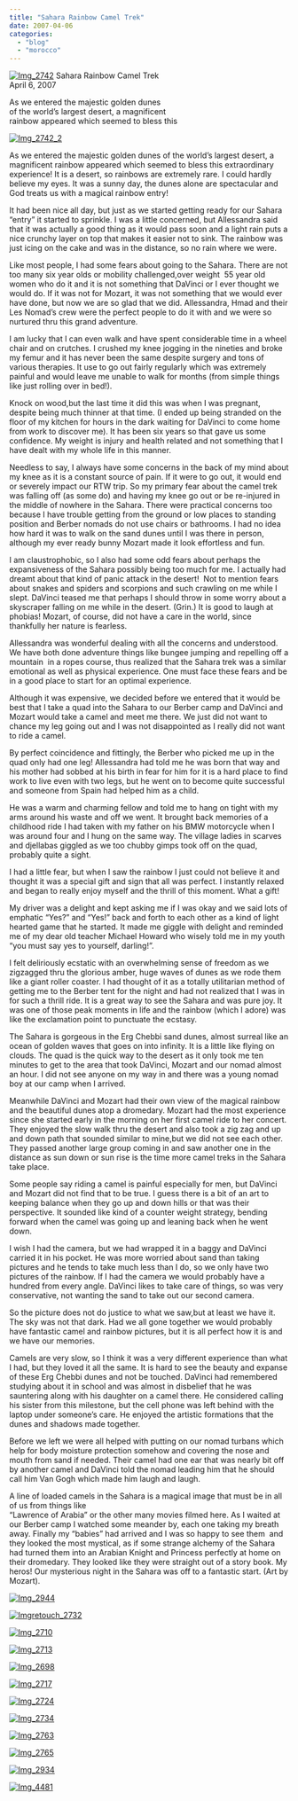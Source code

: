 ```yaml
---
title: "Sahara Rainbow Camel Trek"
date: 2007-04-06
categories: 
  - "blog"
  - "morocco"
---
```


 [![Img_2742](https://pub-ac94b3f306b24c0dba4238943c97f2e1.r2.dev/soultravelers3/images/2008/03/26/img_2742.png "Img_2742")](https://pub-ac94b3f306b24c0dba4238943c97f2e1.r2.dev/photos/uncategorized/2008/03/26/img_2742.png) Sahara Rainbow Camel Trek  
April 6, 2007

As we entered the majestic golden dunes  
of the world’s largest desert, a magnificent  
rainbow appeared which seemed to bless this

<!--more-->

[![Img_2742_2](https://pub-ac94b3f306b24c0dba4238943c97f2e1.r2.dev/soultravelers3/images/2008/03/26/img_2742_2.png "Img_2742_2")](https://pub-ac94b3f306b24c0dba4238943c97f2e1.r2.dev/photos/uncategorized/2008/03/26/img_2742_2.png)

As we entered the majestic golden dunes of the world’s largest desert, a magnificent rainbow appeared which seemed to bless this extraordinary experience! It is a desert, so rainbows are extremely rare. I could hardly believe my eyes. It was a sunny day, the dunes alone are spectacular and God treats us with a magical rainbow entry!

It had been nice all day, but just as we started getting ready for our Sahara “entry” it started to sprinkle. I was a little concerned, but Allessandra said that it was actually a good thing as it would pass soon and a light rain puts a nice crunchy layer on top that makes it easier not to sink. The rainbow was just icing on the cake and was in the distance, so no rain where we were.

Like most people, I had some fears about going to the Sahara. There are not too many six year olds or mobility challenged,over weight  55 year old women who do it and it is not something that DaVinci or I ever thought we would do. If it was not for Mozart, it was not something that we would ever have done, but now we are so glad that we did. Allessandra, Hmad and their Les Nomad’s crew were the perfect people to do it with and we were so nurtured thru this grand adventure.

I am lucky that I can even walk and have spent considerable time in a wheel chair and on crutches. I crushed my knee jogging in the nineties and broke my femur and it has never been the same despite surgery and tons of various therapies. It use to go out fairly regularly which was extremely painful and would leave me unable to walk for months (from simple things like just rolling over in bed!).

Knock on wood,but the last time it did this was when I was pregnant, despite being much thinner at that time. (I ended up being stranded on the floor of my kitchen for hours in the dark waiting for DaVinci to come home from work to discover me). It has been six years so that gave us some confidence. My weight is injury and health related and not something that I have dealt with my whole life in this manner.

Needless to say, I always have some concerns in the back of my mind about my knee as it is a constant source of pain. If it were to go out, it would end or severely impact our RTW trip. So my primary fear about the camel trek was falling off (as some do) and having my knee go out or be re-injured in the middle of nowhere in the Sahara. There were practical concerns too because I have trouble getting from the ground or low places to standing position and Berber nomads do not use chairs or bathrooms. I had no idea how hard it was to walk on the sand dunes until I was there in person, although my ever ready bunny Mozart made it look effortless and fun.

I am claustrophobic, so I also had some odd fears about perhaps the expansiveness of the Sahara possibly being too much for me. I actually had dreamt about that kind of panic attack in the desert!  Not to mention fears about snakes and spiders and scorpions and such crawling on me while I slept. DaVinci teased me that perhaps I should throw in some worry about a skyscraper falling on me while in the desert. (Grin.) It is good to laugh at phobias! Mozart, of course, did not have a care in the world, since thankfully her nature is fearless.

Allessandra was wonderful dealing with all the concerns and understood. We have both done adventure things like bungee jumping and repelling off a mountain  in a ropes course, thus realized that the Sahara trek was a similar emotional as well as physical experience. One must face these fears and be in a good place to start for an optimal experience.

Although it was expensive, we decided before we entered that it would be best that I take a quad into the Sahara to our Berber camp and DaVinci and Mozart would take a camel and meet me there. We just did not want to chance my leg going out and I was not disappointed as I really did not want to ride a camel.

By perfect coincidence and fittingly, the Berber who picked me up in the quad only had one leg! Allessandra had told me he was born that way and his mother had sobbed at his birth in fear for him for it is a hard place to find work to live even with two legs, but he went on to become quite successful and someone from Spain had helped him as a child.

He was a warm and charming fellow and told me to hang on tight with my arms around his waste and off we went. It brought back memories of a childhood ride I had taken with my father on his BMW motorcycle when I was around four and I hung on the same way. The village ladies in scarves and djellabas giggled as we too chubby gimps took off on the quad, probably quite a sight.

I had a little fear, but when I saw the rainbow I just could not believe it and thought it was a special gift and sign that all was perfect. I instantly relaxed and began to really enjoy myself and the thrill of this moment. What a gift!

My driver was a delight and kept asking me if I was okay and we said lots of emphatic “Yes?” and “Yes!” back and forth to each other as a kind of light hearted game that he started. It made me giggle with delight and reminded me of my dear old teacher Michael Howard who wisely told me in my youth “you must say yes to yourself, darling!”.

I felt deliriously ecstatic with an overwhelming sense of freedom as we zigzagged thru the glorious amber, huge waves of dunes as we rode them like a giant roller coaster. I had thought of it as a totally utilitarian method of getting me to the Berber tent for the night and had not realized that I was in for such a thrill ride. It is a great way to see the Sahara and was pure joy. It was one of those peak moments in life and the rainbow (which I adore) was like the exclamation point to punctuate the ecstasy. 

The Sahara is gorgeous in the Erg Chebbi sand dunes, almost surreal like an ocean of golden waves that goes on into infinity. It is a little like flying on clouds. The quad is the quick way to the desert as it only took me ten minutes to get to the area that took DaVinci, Mozart and our nomad almost an hour. I did not see anyone on my way in and there was a young nomad boy at our camp when I arrived.

Meanwhile DaVinci and Mozart had their own view of the magical rainbow and the beautiful dunes atop a dromedary. Mozart had the most experience since she started early in the morning on her first camel ride to her concert. They enjoyed the slow walk thru the desert and also took a zig zag and up and down path that sounded similar to mine,but we did not see each other. They passed another large group coming in and saw another one in the distance as sun down or sun rise is the time more camel treks in the Sahara take place.

Some people say riding a camel is painful especially for men, but DaVinci and Mozart did not find that to be true. I guess there is a bit of an art to keeping balance when they go up and down hills or that was their perspective. It sounded like kind of a counter weight strategy, bending forward when the camel was going up and leaning back when he went down.

I wish I had the camera, but we had wrapped it in a baggy and DaVinci carried it in his pocket. He was more worried about sand than taking pictures and he tends to take much less than I do, so we only have two pictures of the rainbow. If I had the camera we would probably have a hundred from every angle. DaVinci likes to take care of things, so was very conservative, not wanting the sand to take out our second camera.

So the picture does not do justice to what we saw,but at least we have it. The sky was not that dark. Had we all gone together we would probably have fantastic camel and rainbow pictures, but it is all perfect how it is and we have our memories.

Camels are very slow, so I think it was a very different experience than what I had, but they loved it all the same. It is hard to see the beauty and expanse of these Erg Chebbi dunes and not be touched. DaVinci had remembered studying about it in school and was almost in disbelief that he was sauntering along with his daughter on a camel there. He considered calling his sister from this milestone, but the cell phone was left behind with the laptop under someone’s care. He enjoyed the artistic formations that the dunes and shadows made together.

Before we left we were all helped with putting on our nomad turbans which help for body moisture protection somehow and covering the nose and mouth from sand if needed. Their camel had one ear that was nearly bit off by another camel and DaVinci told the nomad leading him that he should call him Van Gogh which made him laugh and laugh.

A line of loaded camels in the Sahara is a magical image that must be in all of us from things like  
“Lawrence of Arabia” or the other many movies filmed here. As I waited at our Berber camp I watched some meander by, each one taking my breath away. Finally my “babies” had arrived and I was so happy to see them  and they looked the most mystical, as if some strange alchemy of the Sahara had turned them into an Arabian Knight and Princess perfectly at home on their dromedary. They looked like they were straight out of a story book. My heros! Our mysterious night in the Sahara was off to a fantastic start. (Art by Mozart).

[![Img_2944](https://pub-ac94b3f306b24c0dba4238943c97f2e1.r2.dev/soultravelers3/images/2008/03/26/img_2944.png "Img_2944")](https://pub-ac94b3f306b24c0dba4238943c97f2e1.r2.dev/photos/uncategorized/2008/03/26/img_2944.png)

[![Imgretouch_2732](https://pub-ac94b3f306b24c0dba4238943c97f2e1.r2.dev/soultravelers3/images/2008/03/26/imgretouch_2732.png "Imgretouch_2732")](https://pub-ac94b3f306b24c0dba4238943c97f2e1.r2.dev/photos/uncategorized/2008/03/26/imgretouch_2732.png)

[![Img_2710](https://pub-ac94b3f306b24c0dba4238943c97f2e1.r2.dev/soultravelers3/images/2008/03/26/img_2710.png "Img_2710")](https://pub-ac94b3f306b24c0dba4238943c97f2e1.r2.dev/photos/uncategorized/2008/03/26/img_2710.png)

[![Img_2713](https://pub-ac94b3f306b24c0dba4238943c97f2e1.r2.dev/soultravelers3/images/2008/03/26/img_2713.png "Img_2713")](https://pub-ac94b3f306b24c0dba4238943c97f2e1.r2.dev/photos/uncategorized/2008/03/26/img_2713.png)

[![Img_2698](https://pub-ac94b3f306b24c0dba4238943c97f2e1.r2.dev/soultravelers3/images/2008/03/26/img_2698.png "Img_2698")](https://pub-ac94b3f306b24c0dba4238943c97f2e1.r2.dev/photos/uncategorized/2008/03/26/img_2698.png)

[![Img_2717](https://pub-ac94b3f306b24c0dba4238943c97f2e1.r2.dev/soultravelers3/images/2008/03/26/img_2717.png "Img_2717")](https://pub-ac94b3f306b24c0dba4238943c97f2e1.r2.dev/photos/uncategorized/2008/03/26/img_2717.png)

[![Img_2724](https://pub-ac94b3f306b24c0dba4238943c97f2e1.r2.dev/soultravelers3/images/2008/03/26/img_2724.png "Img_2724")](https://pub-ac94b3f306b24c0dba4238943c97f2e1.r2.dev/photos/uncategorized/2008/03/26/img_2724.png)

[![Img_2734](https://pub-ac94b3f306b24c0dba4238943c97f2e1.r2.dev/soultravelers3/images/2008/03/26/img_2734.png "Img_2734")](https://pub-ac94b3f306b24c0dba4238943c97f2e1.r2.dev/photos/uncategorized/2008/03/26/img_2734.png)

[![Img_2763](https://pub-ac94b3f306b24c0dba4238943c97f2e1.r2.dev/soultravelers3/images/2008/03/26/img_2763.png "Img_2763")](https://pub-ac94b3f306b24c0dba4238943c97f2e1.r2.dev/photos/uncategorized/2008/03/26/img_2763.png)

[![Img_2765](https://pub-ac94b3f306b24c0dba4238943c97f2e1.r2.dev/soultravelers3/images/2008/03/26/img_2765.png "Img_2765")](https://pub-ac94b3f306b24c0dba4238943c97f2e1.r2.dev/photos/uncategorized/2008/03/26/img_2765.png)

[![Img_2934](https://pub-ac94b3f306b24c0dba4238943c97f2e1.r2.dev/soultravelers3/images/2008/03/26/img_2934.png "Img_2934")](https://pub-ac94b3f306b24c0dba4238943c97f2e1.r2.dev/photos/uncategorized/2008/03/26/img_2934.png)

[![Img_4481](https://pub-ac94b3f306b24c0dba4238943c97f2e1.r2.dev/soultravelers3/images/2008/03/26/img_4481.png "Img_4481")](https://pub-ac94b3f306b24c0dba4238943c97f2e1.r2.dev/photos/uncategorized/2008/03/26/img_4481.png)
